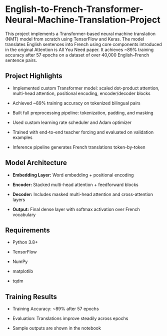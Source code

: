 # English-to-French-Transformer-Neural-Machine-Translation-Project
This project implements a Transformer-based neural machine translation (NMT) model from scratch using TensorFlow and Keras. The model translates English sentences into French using core components introduced in the original Attention is All You Need paper. It achieves ~89% training accuracy after 57 epochs on a dataset of over 40,000 English–French sentence pairs.

## Project Highlights
+ Implemented custom Transformer model: scaled dot-product attention, multi-head attention, positional encoding, encoder/decoder blocks
  
+ Achieved ~89% training accuracy on tokenized bilingual pairs
  
+ Built full preprocessing pipeline: tokenization, padding, and masking
  
+ Used custom learning rate scheduler and Adam optimizer

+ Trained with end-to-end teacher forcing and evaluated on validation examples

+ Inference pipeline generates French translations token-by-token

## Model Architecture
+ **Embedding Layer:** Word embedding + positional encoding

+ **Encoder:** Stacked multi-head attention + feedforward blocks

+ **Decoder:** Includes masked multi-head attention and cross-attention layers

+ **Output:** Final dense layer with softmax activation over French vocabulary

## Requirements
+ Python 3.8+

+ TensorFlow

+ NumPy

+ matplotlib

+ tqdm

## Training Results
+ Training Accuracy: ~89% after 57 epochs

+ Evaluation: Translations improve steadily across epochs

+ Sample outputs are shown in the notebook

